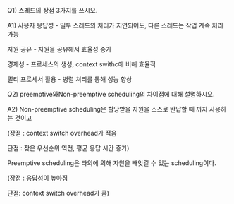 Q1) 스레드의 장점 3가지를 쓰시오.

A1) 사용자 응답성 - 일부 스레드의 처리가 지연되어도, 다른 스레드는 작업 계속 처리 가능

자원 공유 - 자원을 공유해서 효율성 증가

경제성 - 프로세스의 생성, context swithc에 비해 효율적

멀티 프로세서 활용 - 병렬 처리를 통해 성능 향상



Q2) preemptive와Non-preemptive scheduling의 차이점에 대해 설명하시오.

A2) Non-preemptive scheduling은 할당받을 자원을 스스로 반납할 때 까지 사용하는 것이고

(장점 : context switch overhead가 적음

단점 : 잦은 우선순위 역전, 평균 응답 시간 증가)

Preemptive scheduling은 타의에 의해 자원을 빼앗길 수 있는 scheduling이다.

(장점 : 응답성이 높아짐

단점: context switch overhead가 큼)
